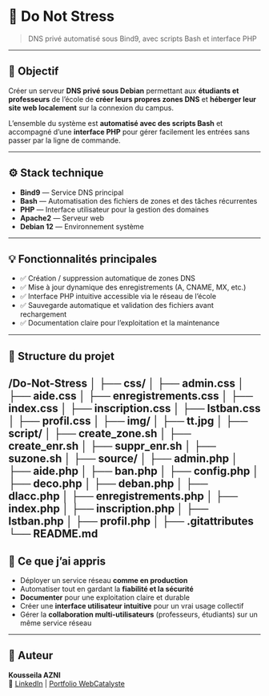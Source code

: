 # 🧠 Do Not Stress

> DNS privé automatisé sous Bind9, avec scripts Bash et interface PHP

---

## 🎯 Objectif

Créer un serveur **DNS privé sous Debian** permettant aux **étudiants et professeurs** de l’école de **créer leurs propres zones DNS** et **héberger leur site web localement** sur la connexion du campus.

L’ensemble du système est **automatisé avec des scripts Bash** et accompagné d’une **interface PHP** pour gérer facilement les entrées sans passer par la ligne de commande.

---

## ⚙️ Stack technique

- **Bind9** — Service DNS principal  
- **Bash** — Automatisation des fichiers de zones et des tâches récurrentes  
- **PHP** — Interface utilisateur pour la gestion des domaines  
- **Apache2** — Serveur web  
- **Debian 12** — Environnement système

---

## 💡 Fonctionnalités principales

- ✅ Création / suppression automatique de zones DNS  
- ✅ Mise à jour dynamique des enregistrements (A, CNAME, MX, etc.)  
- ✅ Interface PHP intuitive accessible via le réseau de l’école  
- ✅ Sauvegarde automatique et validation des fichiers avant rechargement  
- ✅ Documentation claire pour l’exploitation et la maintenance  

---

## 🧩 Structure du projet

/Do-Not-Stress
│
├── css/
│   ├── admin.css
│   ├── aide.css
│   ├── enregistrements.css
│   ├── index.css
│   ├── inscription.css
│   ├── lstban.css
│   ├── profil.css
│
├── img/
│   ├── tt.jpg
│
├── script/
│   ├── create_zone.sh
│   ├── create_enr.sh
│   ├── suppr_enr.sh
│   ├── suzone.sh
│
├── source/
│   ├── admin.php
│   ├── aide.php
│   ├── ban.php
│   ├── config.php
│   ├── deco.php
│   ├── deban.php
│   ├── dlacc.php
│   ├── enregistrements.php
│   ├── index.php
│   ├── inscription.php
│   ├── lstban.php
│   ├── profil.php
│
├── .gitattributes
└── README.md
---

## 🧠 Ce que j’ai appris

- Déployer un service réseau **comme en production**  
- Automatiser tout en gardant la **fiabilité et la sécurité**  
- **Documenter** pour une exploitation claire et durable  
- Créer une **interface utilisateur intuitive** pour un vrai usage collectif  
- Gérer la **collaboration multi-utilisateurs** (professeurs, étudiants) sur un même service réseau  

---

## 🚀 Auteur

**Kousseila AZNI**  
🔗 [LinkedIn](https://www.linkedin.com/in/aznikousseila/) | [Portfolio WebCatalyste](https://webcatalyste.fr)
